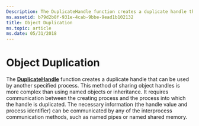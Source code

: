 ```yaml
---
Description: The DuplicateHandle function creates a duplicate handle that can be used by another specified process.
ms.assetid: b79d2b8f-931e-4cab-9bbe-9ead1b102132
title: Object Duplication
ms.topic: article
ms.date: 05/31/2018
---
```


# Object Duplication

The [**DuplicateHandle**](/windows/win32/api/handleapi/nf-handleapi-duplicatehandle) function creates a duplicate handle that can be used by another specified process. This method of sharing object handles is more complex than using named objects or inheritance. It requires communication between the creating process and the process into which the handle is duplicated. The necessary information (the handle value and process identifier) can be communicated by any of the interprocess communication methods, such as named pipes or named shared memory.

 

 